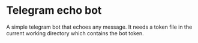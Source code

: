 # Telegram echo bot

A simple telegram bot that echoes any message. It needs a token file in the current
working directory which contains the bot token.
